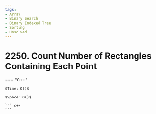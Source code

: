 ```yaml
---
tags:
- Array
- Binary Search
- Binary Indexed Tree
- Sorting
- Unsolved
---
```



# 2250. Count Number of Rectangles Containing Each Point

=== "C++"

    $Time: O()$

    $Space: O()$

    ``` c++
    ```